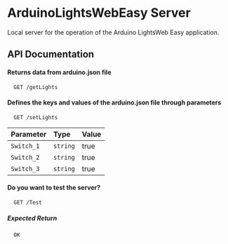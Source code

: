 
# ArduinoLightsWebEasy Server

Local server for the operation of the Arduino LightsWeb Easy application.

## API Documentation

#### Returns data from arduino.json file

```http
  GET /getLights
```

#### Defines the keys and values ​​of the arduino.json file through parameters

```http
  GET /setLights
```

| Parameter   | Type       | Value                                   |
| :---------- | :--------- | :------------------------------------------ |
| `Switch_1`      | `string` | true |
| `Switch_2`      | `string` | true |
| `Switch_3`      | `string` | true |

#### Do you want to test the server?
```http
  GET /Test
```
##### Expected Return
```http
  OK
```


